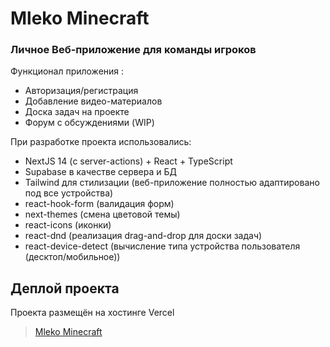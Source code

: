 # Mleko Minecraft

### Личное Веб-приложение для команды игроков

Функционал приложения :

-   Авторизация/регистрация
-   Добавление видео-материалов
-   Доска задач на проекте
-   Форум с обсуждениями (WIP)

При разработке проекта использовались:

-   NextJS 14 (с server-actions) + React + TypeScript
-   Supabase в качестве сервера и БД
-   Tailwind для стилизации (веб-приложение полностью адаптировано под все устройства)
-   react-hook-form (валидация форм)
-   next-themes (смена цветовой темы)
-   react-icons (иконки)
-   react-dnd (реализация drag-and-drop для доски задач)
-   react-device-detect (вычисление типа устройства пользователя (десктоп/мобильное))

## Деплой проекта

Проекта размещён на хостинге Vercel

> [Mleko Minecraft](https://mleko-minecraft.vercel.app/)